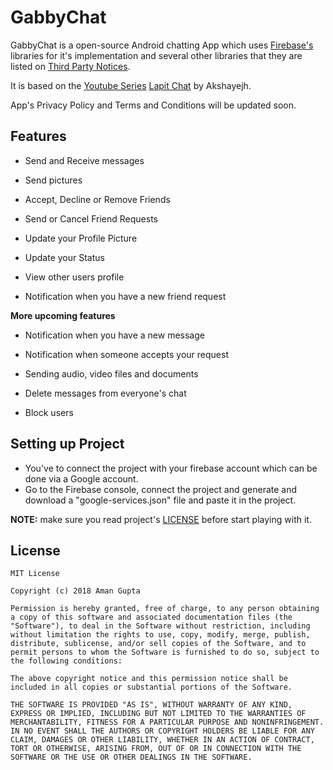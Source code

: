 # GabbyChat

GabbyChat is a open-source Android chatting App which uses [Firebase's](https://firebase.google.com) libraries for it's implementation and several other libraries that they are listed on [Third Party Notices](THIRD_PARTY_NOTICES.md).

It is based on the [Youtube Series](https://www.youtube.com/playlist?list=PLGCjwl1RrtcQ3o2jmZtwu2wXEA4OIIq53) [Lapit Chat](https://github.com/akshayejh/Lapit---Android-Firebase-Chat-App) by Akshayejh.

App's Privacy Policy and Terms and Conditions will be updated soon.

## Features 

- Send and Receive messages
- Send pictures

- Accept, Decline or Remove Friends
- Send or Cancel Friend Requests

- Update your Profile Picture
- Update your Status
- View other users profile

- Notification when you have a new friend request

**More upcoming features**

- Notification when you have a new message
- Notification when someone accepts your request

- Sending audio, video files and documents
- Delete messages from everyone's chat

- Block users

## Setting up Project

- You've to connect the project with your firebase account which can be done via a Google account.
- Go to the Firebase console, connect the project and generate and download a "google-services.json" file and paste it in the project.


**NOTE:** make sure you read project's [LICENSE](LICENSE.md) before start playing with it.

## License

```
MIT License

Copyright (c) 2018 Aman Gupta

Permission is hereby granted, free of charge, to any person obtaining a copy of this software and associated documentation files (the "Software"), to deal in the Software without restriction, including without limitation the rights to use, copy, modify, merge, publish, distribute, sublicense, and/or sell copies of the Software, and to permit persons to whom the Software is furnished to do so, subject to the following conditions:

The above copyright notice and this permission notice shall be included in all copies or substantial portions of the Software.

THE SOFTWARE IS PROVIDED "AS IS", WITHOUT WARRANTY OF ANY KIND, EXPRESS OR IMPLIED, INCLUDING BUT NOT LIMITED TO THE WARRANTIES OF MERCHANTABILITY, FITNESS FOR A PARTICULAR PURPOSE AND NONINFRINGEMENT. IN NO EVENT SHALL THE AUTHORS OR COPYRIGHT HOLDERS BE LIABLE FOR ANY CLAIM, DAMAGES OR OTHER LIABILITY, WHETHER IN AN ACTION OF CONTRACT, TORT OR OTHERWISE, ARISING FROM, OUT OF OR IN CONNECTION WITH THE SOFTWARE OR THE USE OR OTHER DEALINGS IN THE SOFTWARE.
